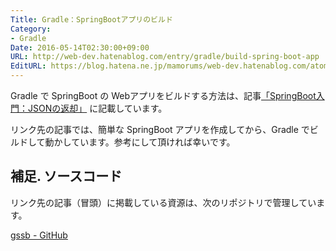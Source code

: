 ```yaml
---
Title: Gradle：SpringBootアプリのビルド
Category:
- Gradle
Date: 2016-05-14T02:30:00+09:00
URL: http://web-dev.hatenablog.com/entry/gradle/build-spring-boot-app
EditURL: https://blog.hatena.ne.jp/mamorums/web-dev.hatenablog.com/atom/entry/10328749687179308141
---
```


Gradle で SpringBoot の Webアプリをビルドする方法は、記事[「SpringBoot入門：JSONの返却」](/entry/spring-boot/intro/response-json)  に記載しています。

リンク先の記事では、簡単な SpringBoot アプリを作成してから、Gradle でビルドして動かしています。参考にして頂ければ幸いです。


## 補足. ソースコード
リンク先の記事（冒頭）に掲載している資源は、次のリポジトリで管理しています。

[gssb - GitHub](https://github.com/mamorum/blog/tree/master/code/gssb)
